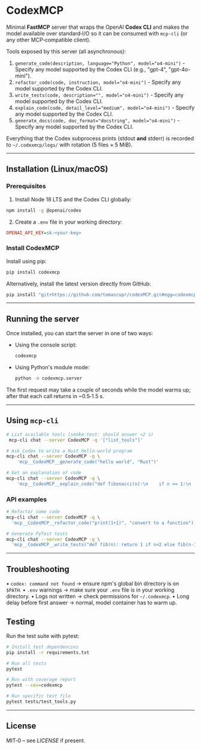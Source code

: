 # CodexMCP

Minimal **FastMCP** server that wraps the OpenAI **Codex CLI** and makes the
model available over standard‑I/O so it can be consumed with `mcp‑cli` (or any
other MCP‑compatible client).

Tools exposed by this server (all asynchronous):

1. `generate_code(description, language="Python", model="o4-mini")` - Specify any model supported by the Codex CLI (e.g., "gpt-4", "gpt-4o-mini").
2. `refactor_code(code, instruction, model="o4-mini")` - Specify any model supported by the Codex CLI.
3. `write_tests(code, description="", model="o4-mini")` - Specify any model supported by the Codex CLI.
4. `explain_code(code, detail_level="medium", model="o4-mini")` - Specify any model supported by the Codex CLI.
5. `generate_docs(code, doc_format="docstring", model="o4-mini")` - Specify any model supported by the Codex CLI.

Everything that the Codex subprocess prints (stdout **and** stderr) is recorded
to `~/.codexmcp/logs/` with rotation (5 files × 5 MiB).

---

## Installation (Linux/macOS)

### Prerequisites

1. Install Node 18 LTS and the Codex CLI globally:

```bash
npm install -g @openai/codex
```

2. Create a `.env` file in your working directory:

```ini
OPENAI_API_KEY=sk-<your-key>
```

### Install CodexMCP

Install using pip:

```bash
pip install codexmcp
```

Alternatively, install the latest version directly from GitHub:

```bash
pip install "git+https://github.com/tomascupr/codexMCP.git#egg=codexmcp"
```

---

## Running the server

Once installed, you can start the server in one of two ways:

- Using the console script:

  ```bash
  codexmcp
  ```

- Using Python's module mode:

  ```bash
  python -m codexmcp.server
  ```

The first request may take a couple of seconds while the model warms up; after
that each call returns in ~0.5‑1.5 s.

---

## Using `mcp-cli`

```bash
# List available tools (smoke-test: should answer <2 s)
 mcp-cli chat --server CodexMCP -q '["list_tools"]'

# Ask Codex to write a Rust hello-world program
mcp-cli chat --server CodexMCP -q \
    'mcp__CodexMCP__generate_code("hello world", "Rust")'

# Get an explanation of code
mcp-cli chat --server CodexMCP -q \
    'mcp__CodexMCP__explain_code("def fibonacci(n):\n    if n <= 1:\n        return n\n    return fibonacci(n-1) + fibonacci(n-2)", "brief")'
```

### API examples

```bash
# Refactor some code
mcp-cli chat --server CodexMCP -q \
  'mcp__CodexMCP__refactor_code("print(1+1)", "convert to a function")'

# Generate PyTest tests
mcp-cli chat --server CodexMCP -q \
  'mcp__CodexMCP__write_tests("def fib(n): return 1 if n<2 else fib(n-1)+fib(n-2)")'
```

---

## Troubleshooting

• `codex: command not found` → ensure npm's global bin directory is on `$PATH`.
• `.env` warnings → make sure your `.env` file is in your working directory.
• Logs not written → check permissions for `~/.codexmcp`.
• Long delay before first answer → normal, model container has to warm up.

## Testing

Run the test suite with pytest:

```bash
# Install test dependencies
pip install -r requirements.txt

# Run all tests
pytest

# Run with coverage report
pytest --cov=codexmcp

# Run specific test file
pytest tests/test_tools.py
```

---

## License

MIT‑0 – see *LICENSE* if present.
